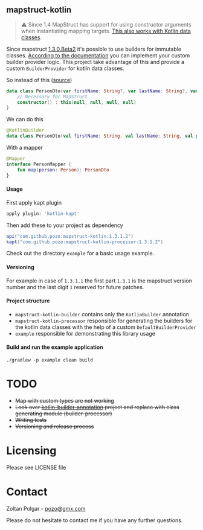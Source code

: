 ## mapstruct-kotlin

> :warning: Since 1.4 MapStruct has support for using constructor arguments when instantiating mapping targets. [This also works with Kotlin data classes](https://github.com/mapstruct/mapstruct/issues/1672#issuecomment-733843277).

Since mapstruct [1.3.0.Beta2](http://mapstruct.org/news/2018-07-15-mapstruct-1_3_0_Beta1-is-out-with-builder-support/) it's possible to use builders for immutable classes. [According to the documentation](http://mapstruct.org/documentation/dev/reference/html/#mapping-with-builders) you can implement your custom builder provider logic. This project take advantage of this and provide a custom `BuilderProvider` for kotlin data classes.
 
So instead of this ([source](https://github.com/mapstruct/mapstruct-examples/tree/master/mapstruct-kotlin))
```kotlin
data class PersonDto(var firstName: String?, var lastName: String?, var phone: String?, var birthdate: LocalDate?) {
    // Necessary for MapStruct
    constructor() : this(null, null, null, null)
} 
```
We can do this
```kotlin
@KotlinBuilder
data class PersonDto(val firstName: String, val lastName: String, val phone: String, val birthdate: LocalDate)
```   
With a mapper
```kotlin
@Mapper
interface PersonMapper {
    fun map(person: Person): PersonDto
}
```    
#### Usage
First apply kapt plugin
```groovy
apply plugin: 'kotlin-kapt'
```
Then add these to your project as dependency
```groovy
api("com.github.pozo:mapstruct-kotlin:1.3.1.2")
kapt("com.github.pozo:mapstruct-kotlin-processor:1.3.1.2")
```
Check out the directory `example` for a basic usage example.
#### Versioning

For example in case of `1.3.1.1` the first part `1.3.1` is the mapstruct version number and the last digit `1` reserved for future patches.
#### Project structure

 - `mapstruct-kotlin-builder` contains only the `KotlinBuilder` annotation
 - `mapstruct-kotlin-processor` responsible for generating the builders for the kotlin data classes with the help of a custom `DefaultBuilderProvider`
 - `example` responsible for demonstrating this library usage

#### Build and run the example application

    ./gradlew -p example clean build

# TODO 

 - ~~Map with custom types are not working~~
 - ~~Look over [kotlin-builder-annotation](https://github.com/ThinkingLogic/kotlin-builder-annotation) project and replace with class generating module (builder-processor)~~
 - ~~Writing tests~~
 - ~~Versioning and release process~~ 

# Licensing 

Please see LICENSE file

# Contact

Zoltan Polgar - pozo@gmx.com

Please do not hesitate to contact me if you have any further questions.
